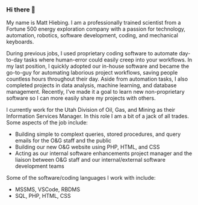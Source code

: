 ### Hi there 👋
My name is Matt Hiebing.  I am a professionally trained scientist from a Fortune 500 energy exploration company with a passion for technology, automation, robotics, software development, coding, and mechanical keyboards.

During previous jobs, I used proprietary coding software to automate day-to-day tasks where human-error could easily creep into your workflows.  In my last position, I quickly adopted our in-house software and became the go-to-guy for automating laborious project workflows, saving people countless hours throughout their day.  Aside from automation tasks, I also completed projects in data analysis, machine learning, and database management.  Recently, I've made it a goal to learn new non-proprietary software so I can more easily share my projects with others.

I currently work for the Utah Division of Oil, Gas, and Mining as their Information Services Manager.  In this role I am a bit of a jack of all trades.  Some aspects of the job include:
* Building simple to complext queries, stored procedures, and query emails for the O&G staff and the public
* Building our new O&G website using PHP, HTML, and CSS
* Acting as our internal software enhancements project manager and the liaison between O&G staff and our internal/external software development teams

Some of the software/coding languages I work with include:
* MSSMS, VSCode, RBDMS
* SQL, PHP, HTML, CSS

